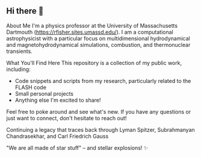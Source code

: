 ## Hi there 👋

About Me
I'm a physics professor at the University of Massachusetts Dartmouth (https://rfisher.sites.umassd.edu/). I am a computational astrophysicist with a particular focus on multidimensional hydrodynamical and magnetohydrodynamical simulations, combustion, and thermonuclear transients.

What You'll Find Here
This repository is a collection of my public work, including:

* Code snippets and scripts from my research, particularly related to the FLASH code
* Small personal projects
* Anything else I'm excited to share!

Feel free to poke around and see what's new. If you have any questions or just want to connect, don't hesitate to reach out!

Continuing a legacy that traces back through Lyman Spitzer, Subrahmanyan Chandrasekhar, and Carl Friedrich Gauss

"We are all made of star stuff" – and stellar explosions! ✨

<!--
**rtfisher/rtfisher** is a ✨ _special_ ✨ repository because its `README.md` (this file) appears on your GitHub profile.

Here are some ideas to get you started:

- 🔭 I’m currently working on ...
- 🌱 I’m currently learning ...
- 👯 I’m looking to collaborate on ...
- 🤔 I’m looking for help with ...
- 💬 Ask me about ...
- 📫 How to reach me: ...
- 😄 Pronouns: ...
- ⚡ Fun fact: ...
-->
